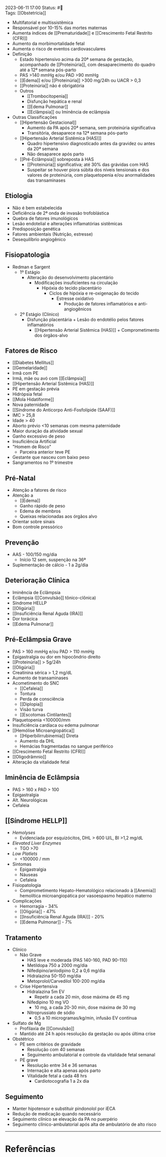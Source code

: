 2023-06-11 17:00
Status: #🌱  
Tags: [[Obstetrícia]]
<br/>
- Multifatorial e multissistêmica
- Responsável por 10-15% das mortes maternas
- Aumenta índices de [[Prematuridade]] e [[Crescimento Fetal Restrito (CFR)]]
- Aumento da morbimortalidade fetal
- Aumenta o risco de eventos cardiovasculares
- Definição
	- Estado hipertensivo acima da 20ª semana de gestação, acompanhado de [[Proteinúria]], com desaparecimento do quadro até a 12ª semana pós-parto
	- PAS >140 mmHg e/ou PAD >90 mmHg
	- [[Edema]] e/ou [[Proteinúria]] >300 mg/24h ou UACR > 0,3
	- [[Proteinúria]] não é obrigatória
	- Outros
		- [[Trombocitopenia]]
		- Disfunção hepática e renal
		- [[Edema Pulmonar]]
		- [[Eclâmpsia]] ou Iminência de eclâmpsia
- Outras Classificações
	- [[Hipertensão Gestacional]]
		- Aumento da PA após 20ª semana, sem proteinúria significativa
		- Transitória, desaparece na 12ª semana pós-parto
	- [[Hipertensão Arterial Sistêmica (HAS)]]
		- Quadro hipertensivo diagnosticado antes da gravidez ou antes da 20ª semana
		- Não desaparece após parto
	- [[Pré-Eclâmpsia]] sobreposta à HAS
		- [[Proteinúria]] significativa; até 30% das grávidas com HAS
		- Suspeitar se houver piora súbita dos níveis tensionais e dos valores de proteinúria, com plaquetopenia e/ou anormalidades das transaminases
## Etiologia
- Não é bem estabelecida
- Deficiência de 2ª onda de invasão trofoblástica
- Quebra de fatores imunológicos
- Lesão endotelial e alterações inflamatórias sistêmicas
- Predisposição genética
- Fatores ambientais (Nutrição, estresse)
- Desequilíbrio angiogênico
## Fisiopatologia
- Redman e Sargent
	- 1º Estágio
		- Alteração do desenvolvimento placentário
			- Modificações insuficientes na circulação
				- Hipóxia do tecido placentário
					- Ciclos de hipóxia e re-oxigenação do tecido
						- Estresse oxidativo 
							- Produção de fatores inflamatórios e anti-angiogênicos
	- 2º Estágio (Clínico)
		- Disfunção placentária + Lesão do endotélio pelos fatores inflamatórios
			- [[Hipertensão Arterial Sistêmica (HAS)]] + Comprometimento dos órgãos-alvo
## Fatores de Risco
- [[Diabetes Mellitus]]
- [[Gemelaridade]]
- Irmã com PE
- Irmã, mãe ou avó com [[Eclâmpsia]]
- [[Hipertensão Arterial Sistêmica (HAS)]]
- PE em gestação prévia
- Hidrópsia fetal
- [[Mola Hidatiforme]]
- Nova paternidade
- [[Síndrome do Anticorpo Anti-Fosfolípide (SAAF)]]
- IMC > 25,8
- Idade > 40
- Aborto prévio <10 semanas com mesma paternidade
- Maior duração da atividade sexual
- Ganho excessivo de peso
- Insuficiência Artificial
- "Homem de Risco"
	- Parceira anterior teve PE
- Gestante que nasceu com baixo peso
- Sangramentos no 1º trimestre
## Pré-Natal
- Atenção a fatores de risco
- Atenção a
	- [[Edema]]
	- Ganho rápido de peso
	- Edema de membros
	- Queixas relacionadas aos órgãos alvo
- Orientar sobre sinais
- Bom controle pressórico
## Prevenção
- AAS - 100/150 mg/dia
	- Início 12 sem, suspenção na 36ª
- Suplementação de cálcio - 1 a 2g/dia
## Deterioração Clínica
- Iminência de Eclâmpsia
- Eclâmpsia ([[Convulsão]] tônico-clônica)
- Síndrome HELLP
- [[Oligúria]]
- [[Insuficiência Renal Aguda (IRA)]]
- Dor torácica
- [[Edema Pulmonar]]
## Pré-Eclâmpsia Grave
- PAS > 160 mmHg e/ou PAD > 110 mmHg
- Epigastralgia ou dor em hipocôndrio direito
- [[Proteinúria]] > 5g/24h
- [[Oligúria]]
- Creatinina sérica > 1,2 mg/dL
- Aumento de transaminases
- Acometimento do SNC
	- [[Cefaleia]]
	- Tontura
	- Perda de consciência
	- [[Diplopia]]
	- Visão turva
	- [[Escotomas Cintilantes]]
- Plaquetopenia <100000/mm
- Insuficiência cardíaca ou edema pulmonar
- [[Hemólise Microangiopática]]
	- [[Hiperbilirrubinemia]] Direta
	- Aumento da DHL
	- Hemácias fragmentadas no sangue periférico
- [[Crescimento Fetal Restrito (CFR)]]
- [[Oligodrâmnio]]
- Alteração da vitalidade fetal
## Iminência de Eclâmpsia
- PAS > 160 x PAD > 100
- Epigastralgia
- Alt. Neurológicas
- Cefaleia
## [[Síndrome HELLP]]
- _Hemolyses_
	- Evidenciada por esquizócitos, DHL > 600 U/L, BI >1,2 mg/dL
- _Elevated Liver Enzymes_
	- TGO >70
- _Low Platlets_
	- <100000 / mm
- Sintomas
	- Epigastralgia
	- Náuseas
	- Cefaleia
- Fisiopatologia
	- Comprometimento Hepato-Hematológico relacionado à [[Anemia]] hemolítica microangiopática por vasoespasmo hepático materno
- Complicações
	- Hemorragia - 34%
	- [[Oligúria]] - 47%
	- [[Insuficiência Renal Aguda (IRA)]] - 20%
	- [[Edema Pulmonar]] - 7%
## Tratamento
- Clínico
	- Não Grave
		- HAS leve e moderada (PAS 140-160, PAD 90-110)
		- Metildopa 750 a 2000 mg/dia
		- Nifedipino/anlodipino 0,2 a 0,6 mg/dia
		- Hidralazina 50-150 mg/dia
		- Metoprolol/Carvedilol 100-200 mg/dia
	- Crise Hipertensiva
		- Hidralazina 5m EV
			- Repetir a cada 20 min, dose máxima de 45 mg
		- Nifedipino 10 mg VO
			- 10 mg, a cada 20-30 min, dose máxima de 30 mg
		- Nitroprussiato de sódio
			- 0,5 a 10 microgramas/kg/min, infusão EV contínua
- Sulfato de Mg
	- Profilaxia de [[Convulsão]]
	- Mantido até 24 h após resolução da gestação ou após última crise
- Obstétrico
	- PE sem critérios de gravidade
		- Resolução com 40 semanas
		- Seguimento ambulatorial e controle da vitalidade fetal semanal
	- PE grave
		- Resolução entre 34 e 36 semanas
		- Internação e alta apenas após parto
		- Vitalidade fetal a cada 48 hrs
			- Cardiotocografia 1 a 2x dia
## Seguimento
- Manter hipotensor e substituir pindonolol por iECA
- Redução de medicação quando necessário
- Seguimento clínico se elevação da PA no puerpério
- Seguimento clínico-ambulatorial após alta de ambulatório de alto risco
____
# Referências

